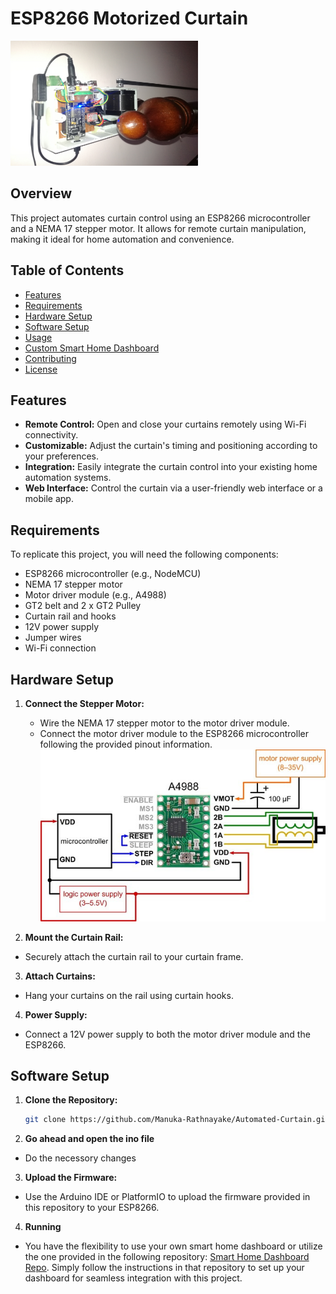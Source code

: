 # ESP8266 Motorized Curtain

<img src="Pictures/Screenshot1.jpg" alt="Project Image" width="300" height="200">


## Overview

This project automates curtain control using an ESP8266 microcontroller and a NEMA 17 stepper motor. It allows for remote curtain manipulation, making it ideal for home automation and convenience.

## Table of Contents

- [Features](#features)
- [Requirements](#requirements)
- [Hardware Setup](#hardware-setup)
- [Software Setup](#software-setup)
- [Usage](#usage)
- [Custom Smart Home Dashboard](#custom-smart-home-dashboard)
- [Contributing](#contributing)
- [License](#license)

## Features

- **Remote Control:** Open and close your curtains remotely using Wi-Fi connectivity.
- **Customizable:** Adjust the curtain's timing and positioning according to your preferences.
- **Integration:** Easily integrate the curtain control into your existing home automation systems.
- **Web Interface:** Control the curtain via a user-friendly web interface or a mobile app.

## Requirements

To replicate this project, you will need the following components:

- ESP8266 microcontroller (e.g., NodeMCU)
- NEMA 17 stepper motor
- Motor driver module (e.g., A4988)
- GT2 belt and 2 x GT2 Pulley
- Curtain rail and hooks
- 12V power supply
- Jumper wires
- Wi-Fi connection

## Hardware Setup

1. **Connect the Stepper Motor:**
   - Wire the NEMA 17 stepper motor to the motor driver module.
   - Connect the motor driver module to the ESP8266 microcontroller following the provided pinout information.
    ![Alt Text](Pictures/connection.jpeg)


2. **Mount the Curtain Rail:**
- Securely attach the curtain rail to your curtain frame.

3. **Attach Curtains:**
- Hang your curtains on the rail using curtain hooks.

4. **Power Supply:**
- Connect a 12V power supply to both the motor driver module and the ESP8266.

## Software Setup

1. **Clone the Repository:**
   ```bash 
   git clone https://github.com/Manuka-Rathnayake/Automated-Curtain.git
2. **Go ahead and open the ino file**
- Do the necessory changes 
3. **Upload the Firmware:**
- Use the Arduino IDE or PlatformIO to upload the firmware provided in this repository to your ESP8266.
4. **Running**
- You have the flexibility to use your own smart home dashboard or utilize the one provided in the following repository: [Smart Home Dashboard Repo](https://github.com/Manuka-Rathnayake/Smart-home-dashboard.git). Simply follow the instructions in that repository to set up your dashboard for seamless integration with this project.

